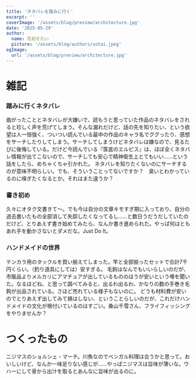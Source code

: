 ```yaml
---
title: 'ネタバレを踏みに行く'
excerpt: ''
coverImage: '/assets/blog/preview/architecture.jpg'
date: '2025-05-29'
author:
  name: 花初そたい
  picture: '/assets/blog/authors/sotai.jpeg'
ogImage:
  url: '/assets/blog/preview/architecture.jpg'
---
```

# 雑記
### 踏みに行くネタバレ
曲がったこととネタバレが大嫌いで、読もうと思っていた作品のネタバレをされると珍しく声を荒げてしまう。そんな漏れだけど、話の先を知りたい、という欲望は人一倍強く、ついつい読んでいる最中の作品のキャラ名でググったり、感想をサーチしたりしてしまう。サーチしてしまうけどネタバレは嫌なので、見るたびに後悔している。だけど今読んでいる『筺底のエルピス』は、ほぼ全くネタバレ情報が出てこないので、サーチしても安心で精神衛生上とてもいい……という話をしたら、めちゃくちゃ引かれた。
ネタバレを知りたくないのにサーチするのが意味不明らしい。でも、そういうことってないですか？　臭いとわかっているのに嗅ぎたくなるとか。それはまた違うか？

### 書き初め
久々にオタク文書きて～。でも今は自分の文章キモすぎ期に入っており、自分の過去書いたもの全部消して失踪したくなってるし……と数日うだうだしていたのだけど、とりあえず書き始めてみたら、なんか書き進められた。やっぱ何はともあれ手を動かさないとダメだな。Just Do It。

### ハンドメイドの世界
テンカラ用のタックルを買い揃えてしまった。竿と全部揃ったセットで合計7千円くらい。（釣り道具にしては）安すぎる。
毛鉤はなんでもいいらしいのだが、市販品よりメルカリにアマチュアが出しているもののほうが安いという噂を聞いた。なるほどね、と思って調べてみると、出るわ出るわ、かなりの数の手巻き毛鉤が出品されている。さほど売れている様子もないのに。
どうも材料費が安いのでとりあえず出してみて損はしない、ということらしいのだが、これだけハンドメイドの文化が根付いているのはすごい。桑山千雪さん、フライフィッシングをやりませんか？

# つくったもの
ニジマスのショルシェ・マーチ。川魚なのでベンガル料理は合うかと思って。おいしいけど、なんか一味足りない感じが……やっぱニジマスは旨味が薄いな。ウハーにして骨から出汁を取るとあんなに旨味が出るのに。
